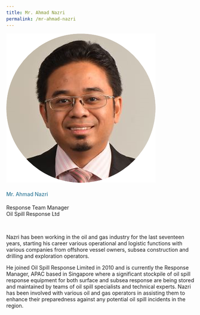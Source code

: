 ```yaml
---
title: Mr. Ahmad Nazri
permalink: /mr-ahmad-nazri
---
```

<div class="row">
            <div class="col is-3">
              <img src="images/speakers/Ahmad-Nazri.png">
            </div>
            <div class="col is-9 speaker-details">
              <h4>Mr. Ahmad Nazri</h4>
<p>Response Team Manager<br>
Oil Spill Response Ltd</p><br>
<p>
Nazri has been working in the oil and gas industry for the last seventeen years, starting his career various operational and logistic functions with various companies from offshore vessel owners, subsea construction and drilling and exploration operators.</p><p>
He joined Oil Spill Response Limited in 2010 and is currently the Response Manager, APAC based in Singapore where a significant stockpile of oil spill response equipment for both surface and subsea response are being stored and maintained by teams of oil spill specialists and technical experts. Nazri has been involved with various oil and gas operators in assisting them to enhance their preparedness against any potential oil spill incidents in the region.</p>
            </div>
          </div> 
					
<style type="text/css"> 
    .is-left{
      text-align: left;
    }
    h4{
      font-weight: 500; 
      color: #337B9A !important;
    }
     .speaker-details p { text-align: justified; }
  </style>
